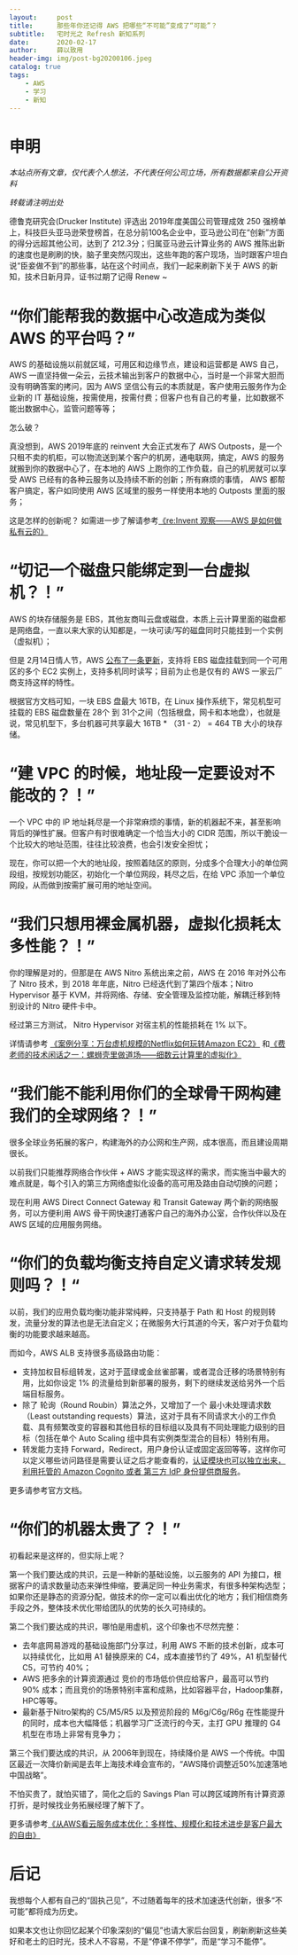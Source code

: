 ```yaml
---
layout:     post
title:      那些年你还记得 AWS 把哪些“不可能”变成了“可能”？
subtitle:   宅时光之 Refresh 新知系列
date:       2020-02-17
author:     薛以致用
header-img: img/post-bg20200106.jpeg
catalog: true
tags:
    - AWS
    - 学习
    - 新知
---
```

# 申明

_本站点所有文章，仅代表个人想法，不代表任何公司立场，所有数据都来自公开资料_

*转载请注明出处*

德鲁克研究会(Drucker Institute) 评选出 2019年度美国公司管理成效 250 强榜单上，科技巨头亚马逊荣登榜首，在总分前100名企业中，亚马逊公司在“创新”方面的得分远超其他公司，达到了 212.3分；归属亚马逊云计算业务的 AWS 推陈出新的速度也是刷刷的快，脑子里突然闪现出，这些年跑的客户现场，当时跟客户坦白说“臣妾做不到”的那些事，站在这个时间点，我们一起来刷新下关于 AWS 的新知，技术日新月异，证书过期了记得 Renew ~

# “你们能帮我的数据中心改造成为类似 AWS 的平台吗？”

AWS 的基础设施以前就区域，可用区和边缘节点，建设和运营都是 AWS 自己，AWS 一直坚持做一朵云，云技术输出到客户的数据中心，当时是一个非常大胆而没有明确答案的拷问，因为 AWS 坚信公有云的本质就是，客户使用云服务作为企业新的 IT 基础设施，按需使用，按需付费；但客户也有自己的考量，比如数据不能出数据中心，监管问题等等；

怎么破？

真没想到，AWS 2019年底的 reinvent 大会正式发布了 AWS Outposts，是一个只租不卖的机柜，可以物流送到某个客户的机房，通电联网，搞定，AWS 的服务就搬到你的数据中心了，在本地的 AWS 上跑你的工作负载，自己的机房就可以享受 AWS 已经有的各种云服务以及持续不断的创新；所有麻烦的事情， AWS 都帮客户搞定，客户如同使用 AWS 区域里的服务一样使用本地的 Outposts 里面的服务；

这是怎样的创新呢？ 如需进一步了解请参考[《re:Invent 观察——AWS 是如何做私有云的》](https://mp.weixin.qq.com/s?__biz=MzU3Mzg1Njk0Ng==&mid=2247484082&idx=1&sn=6ccdb7cf37910a0b8d745d536eb2f7d6&chksm=fd3a0f6fca4d8679665bd60e6c890c9625f57661b65a3e9e13d4136d4adf5b85ff3d6631bbaa&token=1919879012&lang=zh_CN#rd)

# “切记一个磁盘只能绑定到一台虚拟机？！”

AWS 的块存储服务是 EBS，其他友商叫云盘或磁盘，本质上云计算里面的磁盘都是网络盘，一直以来大家的认知都是，一块可读/写的磁盘同时只能挂到一个实例（虚拟机）；

但是 2月14日情人节，AWS [公布了一条更新](https://amazonaws-china.com/cn/blogs/aws/new-multi-attach-for-provisioned-iops-io1-amazon-ebs-volumes/)，支持将 EBS 磁盘挂载到同一个可用区的多个 EC2 实例上，支持多机同时读写；目前为止也是仅有的 AWS 一家云厂商支持这样的特性。

根据官方文档可知，一块 EBS 盘最大 16TB，在 Linux 操作系统下，常见机型可挂载的 EBS 磁盘数量在 28个 到 31个之间（包括根盘，网卡和本地盘），也就是说，常见机型下，多台机器可共享最大 16TB * （31 - 2） = 464 TB 大小的块存储。

# “建 VPC 的时候，地址段一定要设对不能改的？！”

一个 VPC 中的 IP 地址耗尽是一个非常麻烦的事情，新的机器起不来，甚至影响背后的弹性扩展。但客户有时很难确定一个恰当大小的 CIDR 范围，所以干脆设一个比较大的地址范围，往往比较浪费，也会引发安全担忧；

现在，你可以把一个大的地址段，按照着陆区的原则，分成多个合理大小的单位网段组，按规划功能区，初始化一个单位网段，耗尽之后，在给 VPC 添加一个单位网段，从而做到按需扩展可用的地址空间。

# “我们只想用裸金属机器，虚拟化损耗太多性能？！”

你的理解是对的，但那是在 AWS Nitro 系统出来之前，AWS 在 2016 年对外公布了 Nitro 技术，到 2018 年年底，Nitro 已经迭代到了第四个版本；Nitro Hypervisor 基于 KVM，并将网络、存储、安全管理及监控功能，解耦迁移到特别设计的 Nitro 硬件卡中。

经过第三方测试， Nitro Hypervisor 对宿主机的性能损耗在 1% 以下。

详情请参考 [《案例分享：万台虚机规模的Netflix如何玩转Amazon EC2》](https://mp.weixin.qq.com/s?__biz=MzU3Mzg1Njk0Ng==&mid=2247483963&idx=1&sn=0d1640e641cc0240bab2f3a394f799e2&chksm=fd3a0fe6ca4d86f05065262fbe09248f8346ebb68b89b2a0d18caf99a9a14f4ca1a752c53769&token=1919879012&lang=zh_CN#rd) 和[《费老师的技术闲话之一：螺蛳壳里做道场——细数云计算里的虚拟化》](https://mp.weixin.qq.com/s?__biz=Mzg5MDAyMzIyMQ==&mid=2247483749&idx=1&sn=1f25955e1fa7f9d903a1bac20a1b99c1&scene=21#wechat_redirect)

# “我们能不能利用你们的全球骨干网构建我们的全球网络？！”

很多全球业务拓展的客户，构建海外的办公网和生产网，成本很高，而且建设周期很长。

以前我们只能推荐网络合作伙伴 + AWS 才能实现这样的需求，而实施当中最大的难点就是，每个引入的第三方网络虚拟化设备的高可用及路由自动切换的问题；

现在利用 AWS Direct Connect Gateway 和 Transit Gateway 两个新的网络服务，可以方便利用 AWS 骨干网快速打通客户自己的海外办公室，合作伙伴以及在 AWS 区域的应用服务网络。

# “你们的负载均衡支持自定义请求转发规则吗？！“

以前，我们的应用负载均衡功能非常纯粹，只支持基于 Path 和 Host 的规则转发，流量分发的算法也是无法自定义；在微服务大行其道的今天，客户对于负载均衡的功能要求越来越高。

而如今，AWS ALB 支持很多高级路由功能：

* 支持加权目标组转发，这对于蓝绿或金丝雀部署，或者混合迁移的场景特别有用，比如你设定 1% 的流量给到新部署的服务，剩下的继续发送给另外一个后端目标服务。
* 除了 轮询（Round Roubin）算法之外，又增加了一个 最小未处理请求数（Least outstanding requests）算法，这对于具有不同请求大小的工作负载、具有频繁改变的容器和其他目标的目标组以及具有不同处理能力级别的目标（包括在单个 Auto Scaling 组中具有实例类型混合的目标）特别有用。
* 转发能力支持 Forward，Redirect，用户身份认证或固定返回等等，这样你可以定义哪些访问路径是需要认证之后才能查看的，[认证模块也可以独立出来，利用托管的 Amazon Cognito 或者 第三方 IdP 身份提供商服务](https://aws.amazon.com/cn/blogs/china/built-in-authentication-in-alb/)。

更多请参考官方文档。

# “你们的机器太贵了？！”

初看起来是这样的，但实际上呢？

第一个我们要达成的共识，云是一种新的基础设施，以云服务的 API 为接口，根据客户的请求数量动态来弹性伸缩，要满足同一种业务需求，有很多种架构选型；如果你还是静态的资源分配，做技术的你一定可以看出优化的地方；我们相信商务手段之外，整体技术优化带给团队的优势的长久可持续的。

第二个我们要达成的共识，哪怕是用虚机，这个印象也不尽然完整：

* 去年底网易游戏的基础设施部门分享过，利用 AWS 不断的技术创新，成本可以持续优化，比如用 A1 替换原来的 C4，成本直接节约了 49%，A1 机型替代 C5，可节约 40%；
* AWS 把多余的计算资源通过 竞价的市场低价供应给客户，最高可以节约 90% 成本；而且竞价的场景特别丰富和成熟，比如容器平台，Hadoop集群，HPC等等。
* 最新基于Nitro架构的 C5/M5/R5 以及预览阶段的 M6g/C6g/R6g 在性能提升的同时，成本也大幅降低；机器学习广泛流行的今天，主打 GPU 推理的 G4 机型在市场上非常有竞争力；

第三个我们要达成的共识，从 2006年到现在，持续降价是 AWS 一个传统。中国区最近一次降价新闻是去年上海技术峰会宣布的，“AWS降价调整近50%加速落地中国战略”。

不怕买贵了，就怕买错了，简化之后的 Savings Plan 可以跨区域跨所有计算资源打折，是时候找业务拓展经理了解下了。

更多请参考[《从AWS看云服务成本优化：多样性、规模化和技术进步是客户最大的自由》](https://mp.weixin.qq.com/s?__biz=MzU3Mzg1Njk0Ng==&mid=2247483998&idx=1&sn=a1321e713ad0d7aad8e4ba546f9df233&chksm=fd3a0f83ca4d86957f0d8fc7f4348443d526708599030481d748ae7dc333b3c3290e73f9d8ea&token=1919879012&lang=zh_CN#rd)

# 后记

我想每个人都有自己的“固执己见”，不过随着每年的技术加速迭代创新，很多“不可能”都将成为历史。

如果本文也让你回忆起某个印象深刻的“偏见”也请大家后台回复，刷新刷新这些美好和老土的旧时光，技术人不容易，不是“停课不停学”，而是“学习不能停”。


